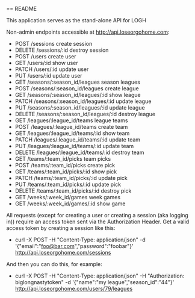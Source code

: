 == README

This application serves as the stand-alone API for LOGH

Non-admin endpoints accessible at http://api.loseorgohome.com:

- POST   /sessions                                     create session
- DELETE /sessions/:id                                 destroy session
- POST   /users                                        create user
- GET    /users/:id                                    show user
- PATCH  /users/:id                                    update user
- PUT    /users/:id                                    update user
- GET    /seasons/:season_id/leagues                   season leagues
- POST   /seasons/:season_id/leagues                   create league
- GET    /seasons/:season_id/leagues/:id               show league
- PATCH  /seasons/:season_id/leagues/:id               update league
- PUT    /seasons/:season_id/leagues/:id               update league
- DELETE /seasons/:season_id/leagues/:id               destroy league
- GET    /leagues/:league_id/teams                     league teams
- POST   /leagues/:league_id/teams                     create team
- GET    /leagues/:league_id/teams/:id                 show team
- PATCH  /leagues/:league_id/teams/:id                 update team
- PUT    /leagues/:league_id/teams/:id                 update team
- DELETE /leagues/:league_id/teams/:id                 destroy team
- GET    /teams/:team_id/picks                         team picks
- POST   /teams/:team_id/picks                         create pick
- GET    /teams/:team_id/picks/:id                     show pick
- PATCH  /teams/:team_id/picks/:id                     update pick
- PUT    /teams/:team_id/picks/:id                     update pick
- DELETE /teams/:team_id/picks/:id                     destroy pick
- GET    /weeks/:week_id/games                         week games
- GET    /weeks/:week_id/games/:id                     show game

All requests (except for creating a user or creating a session (aka logging in)) require an access token sent via the Authorization Header. Get a valid access token by creating a session like this:

- curl -X POST -H "Content-Type: application/json" -d '{"email":"foo@bar.com","password":"foobar"}' http://api.loseorgohome.com/sessions

And then you can do this, for example:

- curl -X POST -H "Content-Type: application/json" -H "Authorization: biglongnastytoken" -d '{"name":"my league","season_id":"44"}' http://api.loseorgohome.com/users/79/leagues
